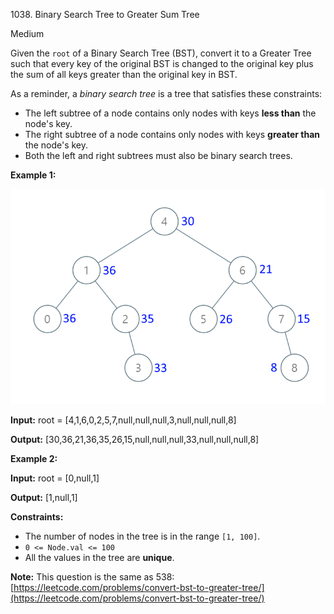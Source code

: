 1038\. Binary Search Tree to Greater Sum Tree

Medium

Given the `root` of a Binary Search Tree (BST), convert it to a Greater Tree such that every key of the original BST is changed to the original key plus the sum of all keys greater than the original key in BST.

As a reminder, a _binary search tree_ is a tree that satisfies these constraints:

*   The left subtree of a node contains only nodes with keys **less than** the node's key.
*   The right subtree of a node contains only nodes with keys **greater than** the node's key.
*   Both the left and right subtrees must also be binary search trees.

**Example 1:**

![](tree.png)

**Input:** root = [4,1,6,0,2,5,7,null,null,null,3,null,null,null,8]

**Output:** [30,36,21,36,35,26,15,null,null,null,33,null,null,null,8] 

**Example 2:**

**Input:** root = [0,null,1]

**Output:** [1,null,1] 

**Constraints:**

*   The number of nodes in the tree is in the range `[1, 100]`.
*   `0 <= Node.val <= 100`
*   All the values in the tree are **unique**.

**Note:** This question is the same as 538: [https://leetcode.com/problems/convert-bst-to-greater-tree/](https://leetcode.com/problems/convert-bst-to-greater-tree/)